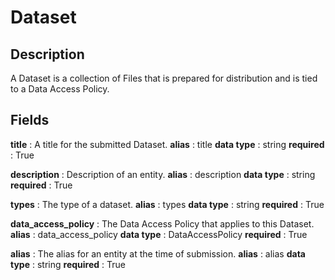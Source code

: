 # Dataset

## Description

A Dataset is a collection of Files that is prepared for distribution and is tied to a Data Access Policy.

## Fields


**title** : A title for the submitted Dataset.
**alias** : title
**data type** : string
**required** : True


**description** : Description of an entity.
**alias** : description
**data type** : string
**required** : True


**types** : The type of a dataset.
**alias** : types
**data type** : string
**required** : True


**data_access_policy** : The Data Access Policy that applies to this Dataset.
**alias** : data_access_policy
**data type** : DataAccessPolicy
**required** : True


**alias** : The alias for an entity at the time of submission.
**alias** : alias
**data type** : string
**required** : True
